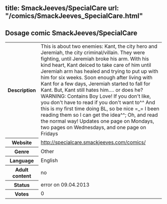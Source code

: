 title: SmackJeeves/SpecialCare
url: "/comics/SmackJeeves_SpecialCare.html"
---
Dosage comic SmackJeeves/SpecialCare
-----------------------------------------

<table class="comicinfo">
<tr>
<th>Description</th><td>This is about two enemies: Kant, the city hero and Jeremiah, the city criminal/villain. They were fighting, until Jeremiah broke his arm. With his kind heart, Kant deiced to take care of him until Jeremiah arm has healed and trying to put up with him for six weeks. Soon enough after living with Kant for a few days, Jeremiah started to fall for Kant. But, Kant still hates him…. or does he? WARNING: Contains Boy Love! If you don't like, you don't have to read if you don't want to^^ And this is my first time doing BL, so be nice =_= I been reading them so I can get the idea^^; Oh, and read the normal way! Updates one page on Mondays, two pages on Wednesdays, and one page on Fridays</td>
</tr>
<tr>
<th>Website</th><td><a href="http://specialcare.smackjeeves.com/comics/">http://specialcare.smackjeeves.com/comics/</a></td>
</tr>
<tr>
<th>Genre</th><td>Other</td>
</tr>
<tr>
<th>Language</th><td>English</td>
</tr>
<tr>
<th>Adult content</th><td>no</td>
</tr>
<tr>
<th>Status</th><td>error on 09.04.2013</td>
</tr>
<tr>
<th>Votes</th><td>0</div></td>
</tr>
</table>
